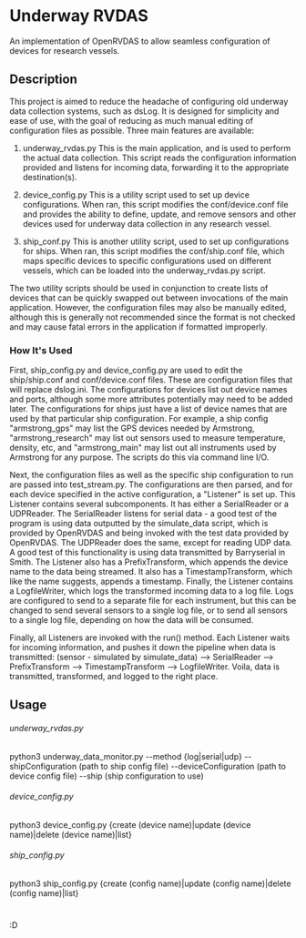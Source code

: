 # Underway RVDAS
An implementation of OpenRVDAS to allow seamless configuration of devices for research vessels.

## Description

This project is aimed to reduce the headache of configuring old underway data collection systems, such as dsLog. It is designed for simplicity and ease of use, with the goal of reducing as much manual editing of configuration files as possible. Three main features are available:

1. underway_rvdas.py
  This is the main application, and is used to perform the actual data collection. This script reads the configuration information provided and listens for incoming data, forwarding it to the appropriate destination(s).

2. device_config.py
  This is a utility script used to set up device configurations. When ran, this script modifies the conf/device.conf file and provides the ability to define, update, and remove sensors and other devices used for underway data collection in any research vessel.

3. ship_conf.py
   This is another utility script, used to set up configurations for ships. When ran, this script modifies the conf/ship.conf file, which maps specific devices to specific configurations used on different vessels, which can be loaded into the underway_rvdas.py script.

The two utility scripts should be used in conjunction to create lists of devices that can be quickly swapped out between invocations of the main application. However, the configuration files may also be manually edited, although this is generally not recommended since the format is not checked and may cause fatal errors in the application if formatted improperly.

### How It's Used

First, ship_config.py and device_config.py are used to edit the ship/ship.conf and conf/device.conf files. These are configuration files that will replace dslog.ini. The configurations for devices list out device names and ports, although some more attributes potentially may need to be added later. The configurations for ships just have a list of device names that are used by that particular ship configuration. For example, a ship config "armstrong_gps" may list the GPS devices needed by Armstrong, "armstrong_research" may list out sensors used to measure temperature, density, etc, and "armstrong_main" may list out all instruments used by Armstrong for any purpose. The scripts do this via command line I/O.

Next, the configuration files as well as the specific ship configuration to run are passed into test_stream.py. The configurations are then parsed, and for each device specified in the active configuration, a "Listener" is set up. This Listener contains several subcomponents. It has either a SerialReader or a UDPReader. The SerialReader listens for serial data - a good test of the program is using data outputted by the simulate_data script, which is provided by OpenRVDAS and being invoked with the test data provided by OpenRVDAS. The UDPReader does the same, except for reading UDP data. A good test of this functionality is using data transmitted by Barryserial in Smith. The Listener also has a PrefixTransform, which appends the device name to the data being streamed. It also has a TimestampTransform, which like the name suggests, appends a timestamp. Finally, the Listener contains a LogfileWriter, which logs the transformed incoming data to a log file. Logs are configured to send to a separate file for each instrument, but this can be changed to send several sensors to a single log file, or to send all sensors to a single log file, depending on how the data will be consumed.

Finally, all Listeners are invoked with the run() method. Each Listener waits for incoming information, and pushes it down the pipeline when data is transmitted: (sensor - simulated by simulate_data) --> SerialReader --> PrefixTransform --> TimestampTransform --> LogfileWriter. Voila, data is transmitted, transformed, and logged to the right place.

## Usage

###### underway_rvdas.py
  python3 underway_data_monitor.py --method {log|serial|udp} --shipConfiguration (path to ship config file) --deviceConfiguration (path to device config file) --ship (ship configuration to use)

###### device_config.py
  python3 device_config.py {create (device name)|update (device name)|delete (device name)|list}

###### ship_config.py
  python3 ship_config.py {create (config name)|update (config name)|delete (config name)|list}

#

:D
